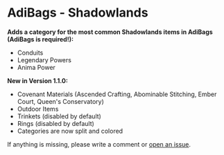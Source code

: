 # AdiBags - Shadowlands

**Adds a category for the most common Shadowlands items in AdiBags (AdiBags is required!):**

* Conduits
* Legendary Powers
* Anima Power

**New in Version 1.1.0:**

* Covenant Materials (Ascended Crafting, Abominable Stitching, Ember Court, Queen's Conservatory)
* Outdoor Items
* Trinkets (disabled by default)
* Rings (disabled by default)
* Categories are now split and colored

If anything is missing, please write a comment or [open an issue](https://github.com/Zottelchen/adibags-shadowlands/issues).